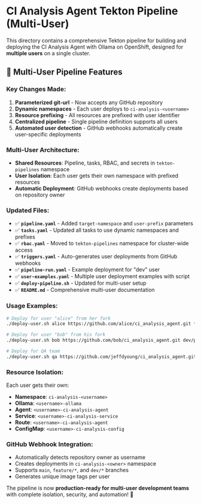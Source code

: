 # CI Analysis Agent Tekton Pipeline (Multi-User)

This directory contains a comprehensive Tekton pipeline for building and deploying the CI Analysis Agent with Ollama on OpenShift, designed for **multiple users** on a single cluster.

## 🎯 Multi-User Pipeline Features

### **Key Changes Made:**
1. **Parameterized git-url** - Now accepts any GitHub repository
2. **Dynamic namespaces** - Each user deploys to `ci-analysis-<username>` 
3. **Resource prefixing** - All resources are prefixed with user identifier
4. **Centralized pipeline** - Single pipeline definition supports all users
5. **Automated user detection** - GitHub webhooks automatically create user-specific deployments

### **Multi-User Architecture:**
- **Shared Resources**: Pipeline, tasks, RBAC, and secrets in `tekton-pipelines` namespace
- **User Isolation**: Each user gets their own namespace with prefixed resources
- **Automatic Deployment**: GitHub webhooks create deployments based on repository owner

### **Updated Files:**
- ✅ **`pipeline.yaml`** - Added `target-namespace` and `user-prefix` parameters
- ✅ **`tasks.yaml`** - Updated all tasks to use dynamic namespaces and prefixes
- ✅ **`rbac.yaml`** - Moved to `tekton-pipelines` namespace for cluster-wide access
- ✅ **`triggers.yaml`** - Auto-generates user deployments from GitHub webhooks
- ✅ **`pipeline-run.yaml`** - Example deployment for "dev" user
- ✅ **`user-examples.yaml`** - Multiple user deployment examples with script
- ✅ **`deploy-pipeline.sh`** - Updated for multi-user setup
- ✅ **`README.md`** - Comprehensive multi-user documentation

### **Usage Examples:**

```bash
# Deploy for user "alice" from her fork
./deploy-user.sh alice https://github.com/alice/ci_analysis_agent.git feature/new-analysis alice

# Deploy for user "bob" from his fork  
./deploy-user.sh bob https://github.com/bob/ci_analysis_agent.git dev/performance-improvements bob

# Deploy for QA team
./deploy-user.sh qa https://github.com/jeffdyoung/ci_analysis_agent.git main qa-team
```

### **Resource Isolation:**
Each user gets their own:
- **Namespace**: `ci-analysis-<username>`
- **Ollama**: `<username>-ollama`
- **Agent**: `<username>-ci-analysis-agent`
- **Service**: `<username>-ci-analysis-service`  
- **Route**: `<username>-ci-analysis-agent`
- **ConfigMap**: `<username>-ci-analysis-config`

### **GitHub Webhook Integration:**
- Automatically detects repository owner as username
- Creates deployments in `ci-analysis-<owner>` namespace
- Supports `main`, `feature/*`, and `dev/*` branches
- Generates unique image tags per user

The pipeline is now **production-ready for multi-user development teams** with complete isolation, security, and automation! 🚀 